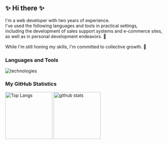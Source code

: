 ## ✨ Hi there ✨

I'm a web developer with two years of experience.  
I've used the following languages and tools in practical settings,  
including the development of sales support systems and e-commerce sites,  
as well as in personal development endeavors. 🏃  

While I'm still honing my skills, I'm committed to collective growth. 🥳　　　

### Languages and Tools

<img
  alt="technologies"
  src="https://skillicons.dev/icons?theme=light&perline=10&i=html,css,sass,js,ts,vue,nuxtjs,react,nextjs,materialui,tailwind,figma,java,kotlin,spring,ruby,rails,go,nestjs,graphql,apollo,mongodb,mysql,postgres,firebase,supabase,aws,netlify,docker,nginx,github,githubactions,gradle,maven,jest,postman,vscode,powershell,linux"
 />

### My GitHub Statistics

<p align="left"> 
  <img alt="Top Langs" height="150px" src="https://github-readme-stats.vercel.app/api/top-langs/?username=zksytmkn&layout=compact&show_icons=true" />
  <img alt="github stats" height="150px" src="https://github-readme-stats.vercel.app/api?username=zksytmkn" />
</p>

<!--
**zksytmkn/zksytmkn** is a ✨ _special_ ✨ repository because its `README.md` (this file) appears on your GitHub profile.

Here are some ideas to get you started:

- 🔭 I’m currently working on ...
- 🌱 I’m currently learning ...
- 👯 I’m looking to collaborate on ...
- 🤔 I’m looking for help with ...
- 💬 Ask me about ...
- 📫 How to reach me: ...
- 😄 Pronouns: ...
- ⚡ Fun fact: ...
-->
